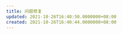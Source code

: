 ```yaml
---
title: 问题修复
updated: 2021-10-26T16:40:50.0000000+08:00
created: 2021-10-26T16:40:44.0000000+08:00
---
```



